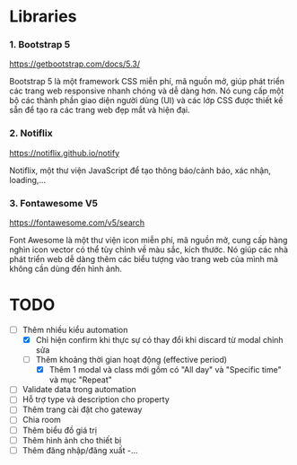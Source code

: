 # Libraries

### 1. Bootstrap 5

https://getbootstrap.com/docs/5.3/

Bootstrap 5 là một framework CSS miễn phí, mã nguồn mở, giúp phát triển các trang web responsive nhanh chóng và dễ dàng hơn. Nó cung cấp một bộ các thành phần giao diện người dùng (UI) và các lớp CSS được thiết kế sẵn để tạo ra các trang web đẹp mắt và hiện đại.

### 2. Notiflix

https://notiflix.github.io/notify

Notiflix, một thư viện JavaScript để tạo thông báo/cảnh báo, xác nhận, loading,...

### 3. Fontawesome V5

https://fontawesome.com/v5/search

Font Awesome là một thư viện icon miễn phí, mã nguồn mở, cung cấp hàng nghìn icon vector có thể tùy chỉnh về màu sắc, kích thước. Nó giúp các nhà phát triển web dễ dàng thêm các biểu tượng vào trang web của mình mà không cần dùng đến hình ảnh.

# TODO

- [ ] Thêm nhiều kiểu automation
  - [X] Chỉ hiện confirm khi thực sự có thay đổi khi discard từ modal chỉnh sửa
  - [ ] Thêm khoảng thời gian hoạt động (effective period)
    - [X] Thêm 1 modal và class mới gồm có "All day" và "Specific time" và mục "Repeat"
- [ ] Validate data trong automation
- [ ] Hỗ trợ type và description cho property
- [ ] Thêm trang cài đặt cho gateway
- [ ] Chia room
- [ ] Thêm biểu đồ giá trị
- [ ] Thêm hình ảnh cho thiết bị
- [ ] Thêm đăng nhập/đăng xuất
  -…
